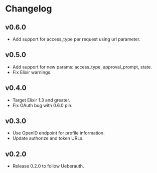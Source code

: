 # Changelog

## v0.6.0

* Add support for access_type per request using url parameter.

## v0.5.0

* Add support for new params: access_type, approval_prompt, state.
* Fix Elixir warnings.

## v0.4.0

* Target Elixir 1.3 and greater.
* Fix OAuth bug with 0.6.0 pin.

## v0.3.0

* Use OpenID endpoint for profile information.
* Update authorize and token URLs.

## v0.2.0

* Release 0.2.0 to follow Ueberauth.

